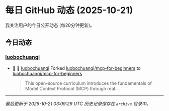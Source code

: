 # 每日 GitHub 动态 (2025-10-21)

我关注用户的今日公开动态 (每20分钟更新)。

## 今日动态

### [luobochuanqi](https://github.com/luobochuanqi)
- 🍴 👤 [luobochuanqi](https://github.com/luobochuanqi) Forked [luobochuanqi/mcp-for-beginners](https://github.com/luobochuanqi/mcp-for-beginners) to [luobochuanqi/mcp-for-beginners](https://github.com/luobochuanqi/mcp-for-beginners)
  > This open-source curriculum introduces the fundamentals of Model Context Protocol (MCP) through real...


---
*最后更新于 2025-10-21 03:09:29 UTC*
*历史记录保存在 `archive` 目录中。*

